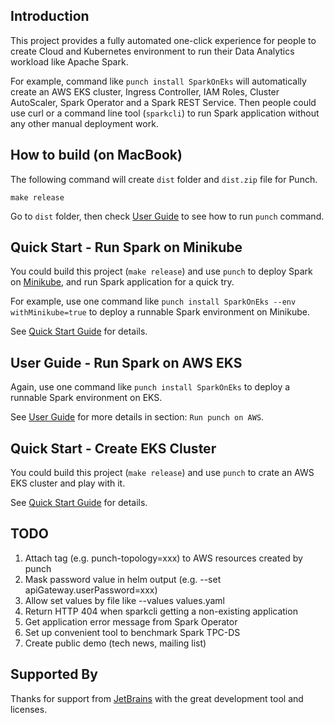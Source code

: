 
## Introduction

This project provides a fully automated one-click experience for people to create Cloud and Kubernetes environment 
to run their Data Analytics workload like Apache Spark.

For example, command like `punch install SparkOnEks` will automatically create an AWS EKS cluster, Ingress Controller, 
IAM Roles, Cluster AutoScaler, Spark Operator and a Spark REST Service. Then people could use curl or a command line 
tool (`sparkcli`) to run Spark application without any other manual deployment work.

## How to build (on MacBook)

The following command will create `dist` folder and `dist.zip` file for Punch.

```
make release
```

Go to `dist` folder, then check [User Guide](UserGuide.md) to see how to run `punch` command.

## Quick Start - Run Spark on Minikube

You could build this project (`make release`) and use `punch` to deploy Spark on [Minikube](https://minikube.sigs.k8s.io/docs/start/), and run Spark application for a quick try.

For example, use one command like `punch install SparkOnEks --env withMinikube=true` to deploy a runnable Spark environment on Minikube.

See [Quick Start Guide](QuickStart_Minikube.md) for details.

## User Guide - Run Spark on AWS EKS

Again, use one command like `punch install SparkOnEks` to deploy a runnable Spark environment on EKS.

See [User Guide](UserGuide.md) for more details in section: `Run punch on AWS`.

## Quick Start - Create EKS Cluster

You could build this project (`make release`) and use `punch` to crate an AWS EKS cluster and play with it.

See [Quick Start Guide](QuickStart_CreateEks.md) for details.

## TODO

1. Attach tag (e.g. punch-topology=xxx) to AWS resources created by punch
2. Mask password value in helm output (e.g. --set apiGateway.userPassword=xxx)
3. Allow set values by file like --values values.yaml
4. Return HTTP 404 when sparkcli getting a non-existing application
5. Get application error message from Spark Operator
6. Set up convenient tool to benchmark Spark TPC-DS
7. Create public demo (tech news, mailing list)

## Supported By

Thanks for support from [JetBrains](https://jb.gg/OpenSourceSupport) with the great development tool and licenses.
